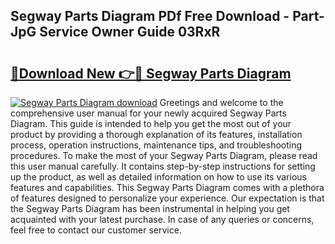 ## Segway Parts Diagram PDf Free Download - Part-JpG Service Owner Guide 03RxR

# <h2><a href="http://dfovqey.blite.top/?on=Segway+Parts+Diagram">🔗Download New 👉🔴 Segway Parts Diagram</a></h2>

[![Segway Parts Diagram download](https://i.imgur.com/lujVjoI.png)](http://dfovqey.blite.top/?on=Segway+Parts+Diagram)
Greetings and welcome to the comprehensive user manual for your newly acquired Segway Parts Diagram. This guide is intended to help you get the most out of your product by providing a thorough explanation of its features, installation process, operation instructions, maintenance tips, and troubleshooting procedures. To make the most of your Segway Parts Diagram, please read this user manual carefully. It contains step-by-step instructions for setting up the product, as well as detailed information on how to use its various features and capabilities. This Segway Parts Diagram comes with a plethora of features designed to personalize your experience. Our expectation is that the Segway Parts Diagram has been instrumental in helping you get acquainted with your latest purchase. In case of any queries or concerns, feel free to contact our customer service.
